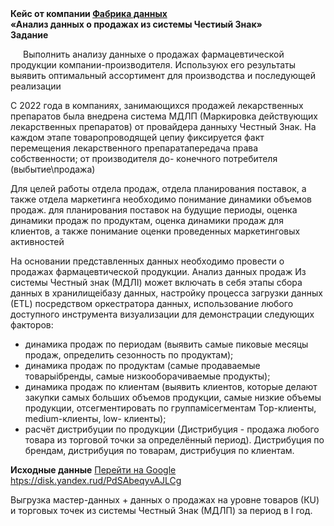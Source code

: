 <b>
Кейс от компании <u>Фабрика данных</u>
<br>«Анализ данных о продажах из системы Честиый Знак»
<br>Задание
</b>
<p  style="text-indent: 20px;">  Выполнить анализу данныхе о продажах фармацевтической продукции
компании-производителя. Используюх его результаты выявить оптимальный
ассортимент для производства и последующей реализации
  
  С 2022 года в компаниях, занимающихся продажей лекарственных препаратов
была внедрена система МДЛП (Маркировка действующих лекарственных
препаратов) от провайдера данныху Честный Знак. На каждом этапе
товаропроводящей цепиу фиксируется факт перемещения лекарственного
препаратапередача права собственности; от производителя до- конечного
потребителя (выбытие\продажа)
  
  Для целей работы отдела продаж, отдела планирования поставок, а также
отдела маркетинга необходимо понимание динамики объемов продаж. для
планирования поставок на будущие периоды, оценка динамики продаж по
продуктам, оценка динамики продаж для клиентов, а также понимание оценки
проведенных маркетинговых активностей
  
  На основании представленных данных необходимо провести о продажах
фармацевтической продукции. Анализ данных продаж Из системы Честный знак
(МДЛІ) может включать в себя этапы сбора данных в хранилищеібазу данных,
настройку процесса загрузки данных (ЕТL) посредством оркестратора данных,
использование любого доступного инструмента визуализации для демонстрации
следующих факторов:
<ul>
<li>динамика продаж по периодам (выявить самые пиковые месяцы продаж,
определить сезонность по продуктам);
<li>динамика продаж по продуктам (самые продаваемые товарыібренды, самые
низкооборачиваемые продукты);
<li>динамика продаж по клиентам (выявить клиентов, которые делают закупки
самых больших объемов продукции, самые низкие объемы продукции,
отсегментировать по группамісегментам Тор-клиенты, medium-клиенты, low-
клиенты);
<li>расчёт дистрибуции по продукции (Дистрибуция - продажа любого товара из
торговой точки за определённый период). Дистрибуция по брендам, дистрибуция
по товарам, дистрибуция по клиентам.
</ul>

<b>Исходные данные</b>
[Перейти на Google](https://www.google.com)
<br>[htps://disk.yandex.rud/PdSAbeqyvAJLCg](htps://disk.yandex.rud/PdSAbeqyvAJLCg)
  
  Выгрузка мастер-данных + данных о продажах на уровне товаров (КU) и
торговых точек из системы Честный Знак (МДЛП) за период в І год.
</p>
